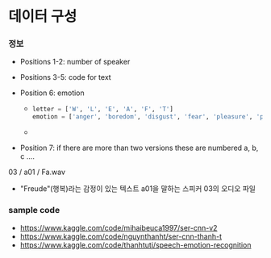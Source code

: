 # 데이터 구성



### 정보

- Positions 1-2: number of speaker

- Positions 3-5: code for text

- Position 6: emotion 

  - ```python
    letter = ['W', 'L', 'E', 'A', 'F', 'T']
    emotion = ['anger', 'boredom', 'disgust', 'fear', 'pleasure', 'pain']
    ```

  - 

- Position 7: if there are more than two versions these are numbered a, b, c ....



03 / a01 / Fa.wav

- "Freude"(행복)라는 감정이 있는 텍스트 a01을 말하는 스피커 03의 오디오 파일



### sample code

- https://www.kaggle.com/code/mihaibeuca1997/ser-cnn-v2
- https://www.kaggle.com/code/nguynthanht/ser-cnn-thanh-t
- https://www.kaggle.com/code/thanhtutj/speech-emotion-recognition
